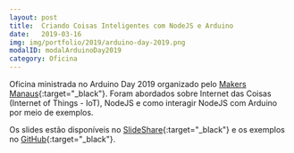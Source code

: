 ```yaml
---
layout: post
title:  Criando Coisas Inteligentes com NodeJS e Arduino
date:   2019-03-16
img: img/portfolio/2019/arduino-day-2019.png
modalID: modalArduinoDay2019
category: Oficina
---
```

Oficina ministrada no Arduino Day 2019 organizado pelo [Makers Manaus][maker-manaus]{:target="_black"}. Foram abordados sobre Internet das Coisas (Internet of Things - IoT), NodeJS e como interagir NodeJS com Arduino por meio de exemplos.

Os slides estão disponíveis no [SlideShare][slideshare-arduino-day-2019]{:target="_black"} e os exemplos no [GitHub][github-arduino-day-2019]{:target="_black"}.


[maker-manaus]: https://www.facebook.com/makersmanaus/

[slideshare-arduino-day-2019]: https://pt.slideshare.net/orlewilson/como-criar-coisas-inteligentes-com-nodejs-e-arduino-arduino-day-2019-manaus

[github-arduino-day-2019]: https://github.com/orlewilson/arduino-day-manaus-2019-nodejs-arduino

